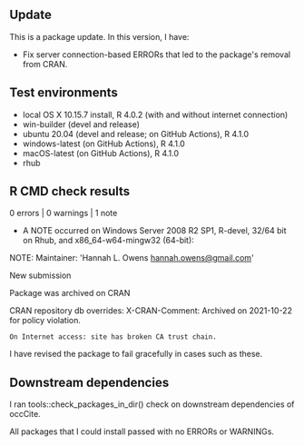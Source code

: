 ## Update
This is a package update. In this version, I have:

* Fix server connection-based ERRORs that led to the package's removal from CRAN.

## Test environments
* local OS X 10.15.7 install, R 4.0.2 (with and without internet connection)
* win-builder (devel and release)
* ubuntu 20.04 (devel and release; on GitHub Actions), R 4.1.0
* windows-latest (on GitHub Actions), R 4.1.0
* macOS-latest (on GitHub Actions), R 4.1.0
* rhub

## R CMD check results
0 errors | 0 warnings | 1 note

* A NOTE occurred on Windows Server 2008 R2 SP1, R-devel, 32/64 bit on Rhub, and x86_64-w64-mingw32 (64-bit):

NOTE: Maintainer: 'Hannah L. Owens <hannah.owens@gmail.com>'
  
  New submission
  
  Package was archived on CRAN
  
  CRAN repository db overrides:
    X-CRAN-Comment: Archived on 2021-10-22 for policy violation.
  
    On Internet access: site has broken CA trust chain.

I have revised the package to fail gracefully in cases such as these.

## Downstream dependencies
I ran tools::check_packages_in_dir() check on downstream dependencies of 
occCite. 

All packages that I could install passed with no ERRORs or WARNINGs.
